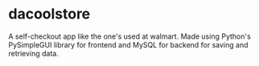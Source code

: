 # dacoolstore
A self-checkout app like the one's used at walmart. Made using Python's PySimpleGUI library for frontend and MySQL for backend for saving and retrieving data.
